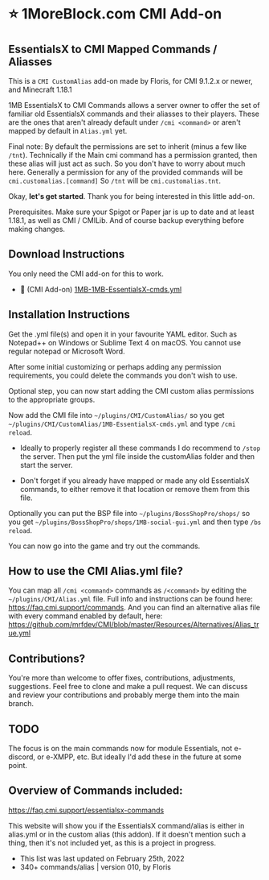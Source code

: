 # :star: 1MoreBlock.com CMI Add-on

## EssentialsX to CMI Mapped Commands / Aliasses

This is a `CMI CustomAlias` add-on made by Floris, for CMI 9.1.2.x or newer, and Minecraft 1.18.1

1MB EssentialsX to CMI Commands allows a server owner to offer the set of familiar old EssentialsX commands and their aliasses to their players. These are the ones that aren't already default under `/cmi <command>` or aren't mapped by default in `Alias.yml` yet.

Final note: By default the permissions are set to inherit (minus a few like `/tnt`). Technically if the Main cmi command has a permission granted, then these alias will just act as such. So you don't have to worry about much here. Generally a permission for any of the provided commands will be `cmi.customalias.[command]` So `/tnt` will be `cmi.customalias.tnt`. 

Okay, **let's get started**. Thank you for being interested in this little add-on.

Prerequisites. Make sure your Spigot or Paper jar is up to date and at least 1.18.1, as well as CMI / CMILib. And of course backup everything before making changes. 

## Download Instructions

You only need the CMI add-on for this to work.

- :file_folder: (CMI Add-on) [1MB-1MB-EssentialsX-cmds.yml](/Resources/Add-ons/essentialsx/1MB-EssentialsX-cmds.yml)


## Installation Instructions

Get the .yml file(s) and open it in your favourite YAML editor. Such as Notepad++ on Windows or Sublime Text 4 on macOS. You cannot use regular notepad or Microsoft Word.

After some initial customizing or perhaps adding any permission requirements, you could delete the commands you don't wish to use.

Optional step, you can now start adding the CMI custom alias permissions to the appropriate groups.

Now add the CMI file into `~/plugins/CMI/CustomAlias/` so you get `~/plugins/CMI/CustomAlias/1MB-EssentialsX-cmds.yml` and type `/cmi reload`.

- Ideally to properly register all these commands I do recommend to `/stop` the server. Then put the yml file inside the customAlias folder and then start the server. 

- Don't forget if you already have mapped or made any old EssentialsX commands, to either remove it that location or remove them from this file. 

Optionally you can put the BSP file into `~/plugins/BossShopPro/shops/` so you get `~/plugins/BossShopPro/shops/1MB-social-gui.yml` and then type `/bs reload`.

You can now go into the game and try out the commands.

## How to use the CMI Alias.yml file?

You can map all `/cmi <command>` commands as `/<command>` by editing the `~/plugins/CMI/Alias.yml` file. Full info and instructions can be found here: <https://faq.cmi.support/commands>. And you can find an alternative alias file with every command enabled by default, here: <https://github.com/mrfdev/CMI/blob/master/Resources/Alternatives/Alias_true.yml>

## Contributions?

You're more than welcome to offer fixes, contributions, adjustments, suggestions. Feel free to clone and make a pull request. We can discuss and review your contributions and probably merge them into the main branch. 

## TODO

The focus is on the main commands now for module Essentials, not e-discord, or e-XMPP, etc. But ideally I'd add these in the future at some point.

## Overview of Commands included:

<https://faq.cmi.support/essentialsx-commands>

This website will show you if the EssentialsX command/alias is either in alias.yml or in the custom alias (this addon). If it doesn't mention such a thing, then it's not included yet, as this is a project in progress.

- This list was last updated on February 25th, 2022
- 340+ commands/alias | version 010, by Floris
